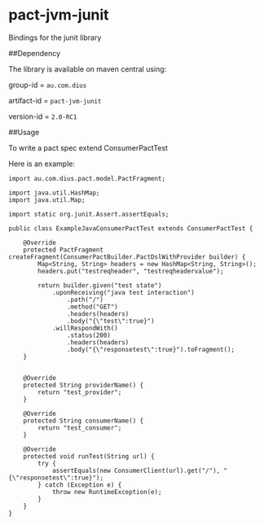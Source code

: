 pact-jvm-junit
===============

Bindings for the junit library

##Dependency

The library is available on maven central using:

group-id = `au.com.dius`

artifact-id = `pact-jvm-junit`

version-id = `2.0-RC1`

##Usage

To write a pact spec extend ConsumerPactTest

Here is an example:

```
import au.com.dius.pact.model.PactFragment;

import java.util.HashMap;
import java.util.Map;

import static org.junit.Assert.assertEquals;

public class ExampleJavaConsumerPactTest extends ConsumerPactTest {

    @Override
    protected PactFragment createFragment(ConsumerPactBuilder.PactDslWithProvider builder) {
        Map<String, String> headers = new HashMap<String, String>();
        headers.put("testreqheader", "testreqheadervalue");

        return builder.given("test state")
            .uponReceiving("java test interaction")
                .path("/")
                .method("GET")
                .headers(headers)
                .body("{\"test\":true}")
            .willRespondWith()
                .status(200)
                .headers(headers)
                .body("{\"responsetest\":true}").toFragment();
    }


    @Override
    protected String providerName() {
        return "test_provider";
    }

    @Override
    protected String consumerName() {
        return "test_consumer";
    }

    @Override
    protected void runTest(String url) {
        try {
            assertEquals(new ConsumerClient(url).get("/"), "{\"responsetest\":true}");
        } catch (Exception e) {
            throw new RuntimeException(e);
        }
    }
}
```

